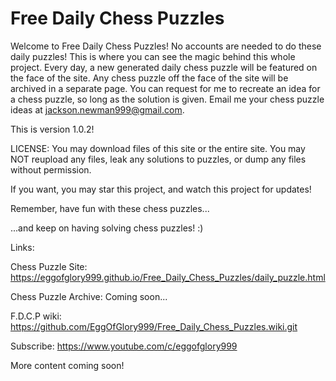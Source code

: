 # Free Daily Chess Puzzles
Welcome to Free Daily Chess Puzzles!
No accounts are needed to do these daily puzzles!
This is where you can see the magic behind this whole project.
Every day, a new generated daily chess puzzle will be featured on the face of the site.
Any chess puzzle off the face of the site will be archived in a separate page.
You can request for me to recreate an idea for a chess puzzle, so long as the solution is given. 
Email me your chess puzzle ideas at jackson.newman999@gmail.com.

This is version 1.0.2!

LICENSE:
You may download files of this site or the entire site.
You may NOT reupload any files, leak any solutions to puzzles, or dump any files without permission.

If you want, you may star this project, and watch this project for updates!

Remember, have fun with these chess puzzles...

...and keep on having solving chess puzzles! :)

Links:

Chess Puzzle Site: https://eggofglory999.github.io/Free_Daily_Chess_Puzzles/daily_puzzle.html

Chess Puzzle Archive: Coming soon...

F.D.C.P wiki: https://github.com/EggOfGlory999/Free_Daily_Chess_Puzzles.wiki.git

Subscribe: https://www.youtube.com/c/eggofglory999

More content coming soon!
